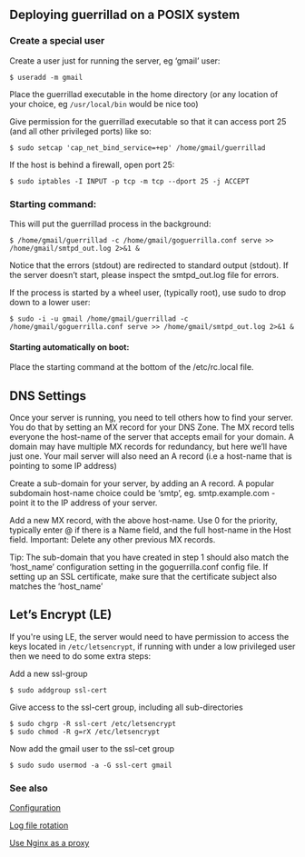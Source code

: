 ## Deploying guerrillad on a POSIX system

### Create a special user 

Create a user just for running the server, eg ‘gmail’ user:

`$ useradd -m gmail`

Place the guerrillad executable in the home directory (or any location of your choice, eg `/usr/local/bin` would be nice too)

Give permission for the guerrillad executable so that it can access port 25 (and all other privileged ports) like so:

```
$ sudo setcap 'cap_net_bind_service=+ep' /home/gmail/guerrillad
```

If the host is behind a firewall, open port 25:

```
$ sudo iptables -I INPUT -p tcp -m tcp --dport 25 -j ACCEPT
```

### Starting command: 

This will put the guerrillad process in the background:

```shell
$ /home/gmail/guerrillad -c /home/gmail/goguerrilla.conf serve >> /home/gmail/smtpd_out.log 2>&1 &
```

Notice that the errors (stdout) are redirected to standard output (stdout). If the server doesn’t start, please inspect the smtpd_out.log file for errors.

If the process is started by a wheel user, (typically root), use sudo to drop down to a lower user:

```shell
$ sudo -i -u gmail /home/gmail/guerrillad -c /home/gmail/goguerrilla.conf serve >> /home/gmail/smtpd_out.log 2>&1 &
```

#### Starting automatically on boot:


Place the starting command at the bottom of the /etc/rc.local file.

## DNS Settings


Once your server is running, you need to tell others how to find your server. You do that by setting an MX record for your DNS Zone. The MX record tells everyone the host-name of the server that accepts email for your domain. A domain may have multiple MX records for redundancy, but here we’ll have just one. Your mail server will also need an A record (i.e a host-name that is pointing to some IP address)

Create a sub-domain for your server, by adding an A record. A popular subdomain host-name choice could be ‘smtp’, eg. smtp.example.com - point it to the IP address of your server.

Add a new MX record, with the above host-name. Use 0 for the priority, typically enter @ if there is a Name field, and the full host-name in the Host field. Important: Delete any other previous MX records.

Tip: The sub-domain that you have created in step 1 should also match the ‘host_name’ configuration setting in the goguerrilla.conf config file. If setting up an SSL certificate, make sure that the certificate subject also matches the ‘host_name’

## Let’s Encrypt (LE)

If you're using LE, the server would need to have permission to access the keys located in `/etc/letsencrypt`, if running with under a low privileged user then we need to do some extra steps:

Add a new ssl-group

```
$ sudo addgroup ssl-cert
```

Give access to the ssl-cert group, including all sub-directories

```
$ sudo chgrp -R ssl-cert /etc/letsencrypt
$ sudo chmod -R g=rX /etc/letsencrypt
```

Now add the gmail user to the ssl-cet group

```
$ sudo sudo usermod -a -G ssl-cert gmail
```

### See also
[Configuration](https://github.com/flashmob/go-guerrilla/wiki/Configuration)

[Log file rotation](https://github.com/flashmob/go-guerrilla/wiki/Automatic-log-file-management-with-logrotate)

[Use Nginx as a proxy](https://github.com/flashmob/go-guerrilla/wiki/Using-Nginx-as-a-proxy)